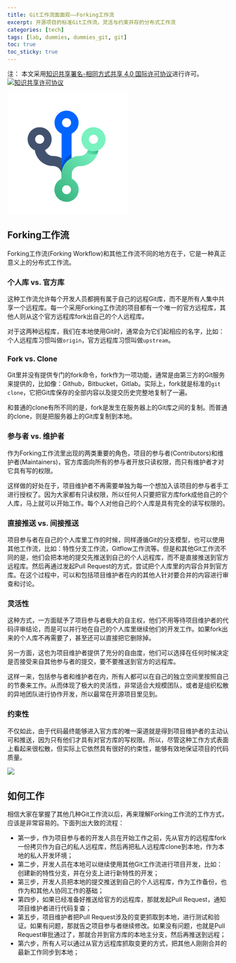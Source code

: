 ```yaml
---
title: Git工作流面面观——Forking工作流
excerpt: 开源项目的标准Git工作流，灵活与约束并存的分布式工作流
categories: [tech]
tags: [lab, dummies, dummies_git, git]
toc: true
toc_sticky: true
---
```


注：
本文采用<a rel="license" href="http://creativecommons.org/licenses/by-sa/4.0/">知识共享署名-相同方式共享 4.0 国际许可协议</a>进行许可。<a rel="license" href="http://creativecommons.org/licenses/by-sa/4.0/"><img alt="知识共享许可协议" style="border-width:0" src="https://i.creativecommons.org/l/by-sa/4.0/80x15.png" /></a>

![](/assets/images/lab/git/workflow.png)


## Forking工作流

Forking工作流(Forking Workflow)和其他工作流不同的地方在于，它是一种真正意义上的分布式工作流。

### 个人库 vs. 官方库

这种工作流允许每个开发人员都拥有属于自己的远程Git库，而不是所有人集中共享一个远程库。每一个采用Forking工作流的项目都有一个唯一的官方远程库，其他人则从这个官方远程库fork出自己的个人远程库。

对于这两种远程库，我们在本地使用Git时，通常会为它们起相应的名字，比如：个人远程库习惯叫做`origin`，官方远程库习惯叫做`upstream`。

### Fork vs. Clone

Git里并没有提供专门的fork命令，fork作为一项功能，通常是由第三方的Git服务来提供的，比如像：Github，Bitbucket，Gitlab。实际上，fork就是标准的`git clone`，它把Git库保存的全部内容以及提交历史完整地复制了一遍。

和普通的clone有所不同的是，fork是发生在服务器上的Git库之间的复制。而普通的clone，则是把服务器上的Git库复制到本地。

### 参与者 vs. 维护者

作为Forking工作流里出现的两类重要的角色，项目的参与者(Contributors)和维护者(Maintainers)，官方库面向所有的参与者开放只读权限，而只有维护者才对它具有写的权限。

这样做的好处在于，项目维护者不再需要单独为每一个想加入该项目的参与者手工进行授权了。因为大家都有只读权限，所以任何人只要把官方库fork成他自己的个人库，马上就可以开始工作。每个人对他自己的个人库是具有完全的读写权限的。

### 直接推送 vs. 间接推送

项目参与者在自己的个人库里工作的时候，同样遵循Git的分支模型，也可以使用其他工作流，比如：特性分支工作流，Gitflow工作流等。但是和其他Git工作流不同的是，他们会把本地的提交先推送到自己的个人远程库，而不是直接推送到官方远程库。然后再通过发起Pull Request的方式，尝试把个人库里的内容合并到官方库。在这个过程中，可以和包括项目维护者在内的其他人针对要合并的内容进行审查和讨论。

### 灵活性

这种方式，一方面赋予了项目参与者极大的自主权，他们不用等待项目维护者的代码评审结论，而是可以并行地在自己的个人库里继续他们的开发工作。如果fork出来的个人库不再需要了，甚至还可以直接把它删除掉。

另一方面，这也为项目维护者提供了充分的自由度，他们可以选择在任何时候决定是否接受来自其他参与者的提交，要不要推送到官方的远程库。

这样一来，包括参与者和维护者在内，所有人都可以在自己的独立空间里按照自己的节奏来工作。从而体现了极大的灵活性，非常适合大规模团队，或者是组织松散的异地团队进行协作开发，所以最常在开源项目里见到。

### 约束性

不仅如此，由于代码最终能够进入官方库的唯一渠道就是得到项目维护者的主动认可和推送，因为只有他们才具有对官方库的写权限。所以，尽管这种工作方式表面上看起来很松散，但实际上它依然具有很好的约束性，能够有效地保证项目的代码质量。

![](/assets/images/lab/git/git-workflow-7.png)

## 如何工作

相信大家在掌握了其他几种Git工作流以后，再来理解Forking工作流的工作方式，应该是非常容易的。下面列出大致的流程：

* 第一步，作为项目参与者的开发人员在开始工作之前，先从官方的远程库fork一份拷贝作为自己的私人远程库，然后再把私人远程库clone到本地，作为本地的私人开发环境；
* 第二步，开发人员在本地可以继续使用其他Git工作流进行项目开发，比如：创建新的特性分支，并在分支上进行新特性的开发；
* 第三步，开发人员把本地的提交推送到自己的个人远程库，作为工作备份，也作为和其他人协同工作的基础；
* 第四步，如果已经准备好推送给官方的远程库，那就发起Pull Request，通知项目维护者进行代码复查；
* 第五步，项目维护者把Pull Request涉及的变更抓取到本地，进行测试和验证。如果有问题，那就告之项目参与者继续修改。如果没有问题，也就是Pull Request审批通过了，那就合并到官方库的本地主分支，然后再推送到远程；
* 第六步，所有人可以通过从官方远程库抓取变更的方式，把其他人刚刚合并的最新工作同步到本地；
